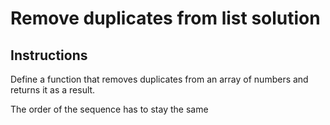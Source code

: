 # Remove duplicates from list solution

## Instructions

Define a function that removes duplicates from an array of numbers and returns it as a result.

The order of the sequence has to stay the same
